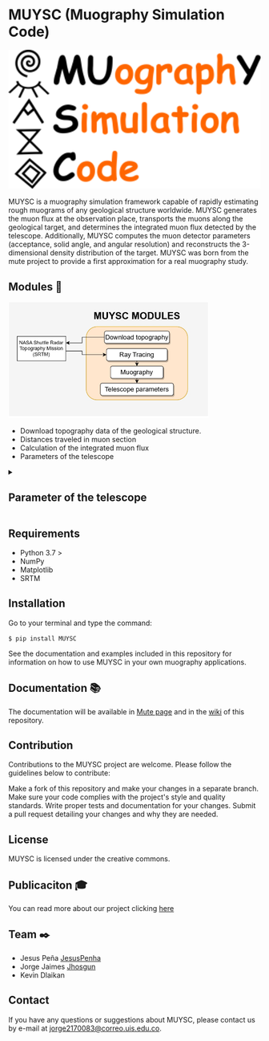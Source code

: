 # MUYSC (Muography Simulation Code)


<div align="center">
  <img src="MUYSC.png" alt="Ejemplo de imagen" width="600">
</div>


MUYSC is a muography simulation framework capable of rapidly estimating rough muograms of any geological structure worldwide. MUYSC generates the muon flux at the observation place, transports the muons along the geological target, and determines the integrated muon flux detected by the telescope. Additionally, MUYSC computes the muon detector parameters (acceptance, solid angle, and angular resolution) and reconstructs the 3-dimensional density distribution of the target. MUYSC was born from the mute project to provide a first approximation for a real muography study.


## Modules 🔨

<img src="Modulos.jpg" alt="Ejemplo de imagen" width="400">


* Download topography data of the geological structure.
* Distances traveled in muon section
* Calculation of the integrated muon flux
* Parameters of the telescope
<details>
  <summary><h2>Parameter of the telescope</h2></summary>

  
This script, `telescopeParams.py`, provides a Python class to calculate several telescope parameters given the number of bars, pixel size, panel separation, and the distance from the volcano. 

## Class: telescopeParams

This class takes in the following parameters: 

- `nBars`: Number of bars in the telescope
- `d`: Pixel size in cm
- `D`: Panel separation 
- `L`: Distance from the volcano in meters

The `telescopeParams` class contains several methods which are used to calculate various parameters of the telescope and display plots of these parameters.

## Class Methods

The methods in the class are as follows:

- `__init__`: This is the constructor for the `telescopeParams` class.

- `create_plot`: This method creates a plot of given data with labels, axes, and colorbars.

- `solid_angle`: This method calculates the solid angle of the telescope given its parameters.

- `N_pixel`: This method calculates the number of pixels given the telescope's parameters.

- `acceptance`: This method calculates the acceptance of the telescope.

- `S_pixels`: This method calculates the S_pixel parameter.

- `create_subplot`: This method creates a subplot given data, a colorbar label, and an axis.

- `plot_all_params`: This method creates a 2x2 grid of subplots containing the solid angle, number of pixels, acceptance, and S_pixel.

## Example Usage:

```python
nBars_value = 40  # Assume some value for the number of bars
d_value = 1  # Assume some value for pixel size in cm
D_value = 150  # Assume some value for panel separation
L_value = 50  # Assume some value for distance from the volcano in meters
cmap = "jet" # Color map
# Create an object of the telescopeParams class
my_telescope = telescopeParams(nBars_value, d_value, D_value, L_value, cmap)

# Calculate and plot different parameters of the telescope
my_telescope.solid_angle()
my_telescope.N_pixel()
my_telescope.acceptance()
my_telescope.S_pixels()
my_telescope.plot_all_params()
```
In this example, an instance of `telescopeParams` is created with given parameter values. The different methods are then called on this instance to calculate the telescope parameters and plot them.

Note: The plotting functions in this script rely on Matplotlib, so ensure you have that library installed before running.


</details>


## Requirements
* Python 3.7 >
* NumPy
* Matplotlib
* SRTM


## Installation

Go to your terminal and type the command:

```
$ pip install MUYSC
```
See the documentation and examples included in this repository for information on how to use MUYSC in your own muography applications.


## Documentation :books:
The documentation will be available in [Mute page](https://halley.uis.edu.co/fuego/muysc/) and in the [wiki](https://github.com/Jhosgun/MUYSC/wiki) of this repository.


## Contribution
Contributions to the MUYSC project are welcome. Please follow the guidelines below to contribute:

Make a fork of this repository and make your changes in a separate branch.
Make sure your code complies with the project's style and quality standards.
Write proper tests and documentation for your changes.
Submit a pull request detailing your changes and why they are needed.

## License
MUYSC is licensed under the creative commons.

## Publicaciton :mortar_board:
You can read more about our project clicking [here](https://www.researchgate.net/publication/369035316_MUYSC_An_end-to-end_muography_simulation_toolbox)

## Team ✒️
* Jesus Peña [JesusPenha](https://github.com/JesusPenha)
* Jorge Jaimes [Jhosgun](https://github.com/Jhosgun)
* Kevin Dlaikan 
## Contact
If you have any questions or suggestions about MUYSC, please contact us by e-mail at jorge2170083@correo.uis.edu.co.
